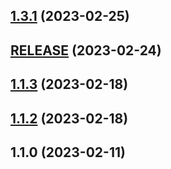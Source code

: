 
<a name="1.3.1"></a>
## [1.3.1](https://github.com/tekerinkin/study_2022-2023_mathmod/compare/RELEASE...1.3.1) (2023-02-25)


<a name="RELEASE"></a>
## [RELEASE](https://github.com/tekerinkin/study_2022-2023_mathmod/compare/1.1.3...RELEASE) (2023-02-24)


<a name="1.1.3"></a>
## [1.1.3](https://github.com/tekerinkin/study_2022-2023_mathmod/compare/1.1.2...1.1.3) (2023-02-18)


<a name="1.1.2"></a>
## [1.1.2](https://github.com/tekerinkin/study_2022-2023_mathmod/compare/1.1.0...1.1.2) (2023-02-18)


<a name="1.1.0"></a>
## 1.1.0 (2023-02-11)

